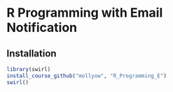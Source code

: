 # R Programming with Email Notification

## Installation

```r
library(swirl)
install_course_github("mollyow", "R_Programming_E")
swirl()
```
